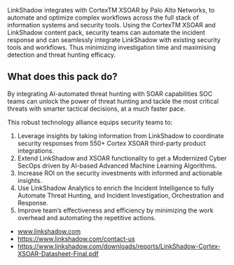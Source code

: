 
LinkShadow integrates with CortexTM XSOAR by Palo Alto Networks, to automate and optimize complex workflows across the full stack of information systems and security tools. Using the CortexTM XSOAR and LinkShadow content pack, security teams can automate the incident response and can seamlessly integrate LinkShadow with existing security tools and workflows. Thus minimizing investigation time and maximising detection and threat hunting efficacy. 

## What does this pack do?

By integrating AI-automated threat hunting with SOAR capabilities SOC teams can unlock the power of threat hunting and tackle the most critical threats with smarter tactical decisions, at a much faster pace. 

This robust technology alliance equips security teams to: 
1.	Leverage insights by taking information from LinkShadow to coordinate security responses from 550+ Cortex XSOAR third-party product integrations. 
2.	Extend LinkShadow and XSOAR functionality to get a Modernized Cyber SecOps driven by AI-based Advanced Machine Learning Algorithms. 
3.	Increase ROI on the security investments with informed and actionable insights. 
4.	Use LinkShadow Analytics to enrich the Incident Intelligence to fully Automate Threat Hunting, and Incident Investigation, Orchestration and Response. 
5.	Improve team’s effectiveness and efficiency by minimizing the work overhead and automating the repetitive actions.


- www.linkshadow.com
- https://www.linkshadow.com/contact-us
- https://www.linkshadow.com/downloads/reports/LinkShadow-Cortex-XSOAR-Datasheet-Final.pdf

